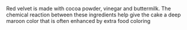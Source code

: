 Red velvet is made with cocoa powder, vinegar and buttermilk. The chemical reaction between these ingredients help give the cake a deep maroon color that is often enhanced by extra food coloring
